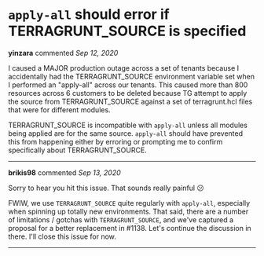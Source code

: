 # `apply-all` should error if TERRAGRUNT_SOURCE is specified

**yinzara** commented *Sep 12, 2020*

I caused a MAJOR production outage across a set of tenants because I accidentally had the TERRAGRUNT_SOURCE environment variable set when I performed an "apply-all" across our tenants.  This caused more than 800 resources across 6 customers to be deleted because TG attempt to apply the source from TERRAGRUNT_SOURCE against a set of terragrunt.hcl files that were for different modules.

TERRAGRUNT_SOURCE is incompatible with `apply-all` unless all modules being applied are for the same source.  `apply-all` should have prevented this from happening either by erroring or prompting me to confirm specifically about TERRAGRUNT_SOURCE.
<br />
***


**brikis98** commented *Sep 13, 2020*

Sorry to hear you hit this issue. That sounds really painful 😕 

FWIW, we use `TERRAGRUNT_SOURCE` quite regularly with `apply-all`, especially when spinning up totally new environments. That said, there are a number of limitations / gotchas with `TERRAGRUNT_SOURCE`, and we've captured a proposal for a better replacement in #1138. Let's continue the discussion in there. I'll close this issue for now.
***

